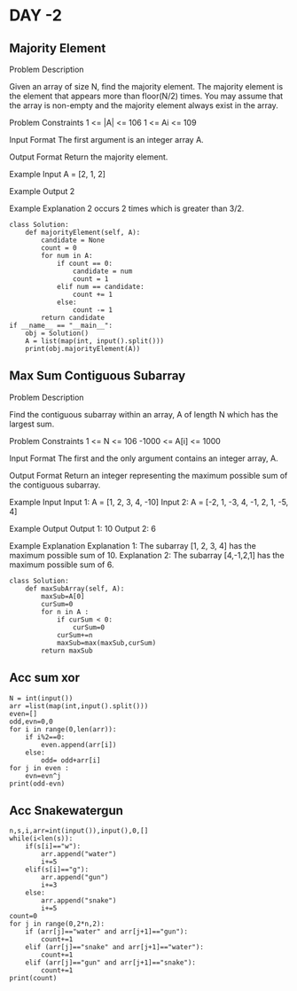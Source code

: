 # DAY -2
## Majority Element

Problem Description
 
 Given an array of size N, find the majority element. The majority element is the element that appears more than floor(N/2) times.
You may assume that the array is non-empty and the majority element always exist in the array.

Problem Constraints
1 <= |A| <= 106
1 <= Ai <= 109

Input Format
The first argument is an integer array A.

Output Format
Return the majority element.

Example Input
A = [2, 1, 2]

Example Output
2

Example Explanation
2 occurs 2 times which is greater than 3/2.
```
class Solution:
    def majorityElement(self, A):
        candidate = None
        count = 0
        for num in A:
            if count == 0:
                candidate = num
                count = 1
            elif num == candidate:
                count += 1
            else:
                count -= 1
        return candidate
if __name__ == "__main__":
    obj = Solution()
    A = list(map(int, input().split()))
    print(obj.majorityElement(A))
```

## Max Sum Contiguous Subarray

Problem Description
 
Find the contiguous subarray within an array, A of length N which has the largest sum.

Problem Constraints
1 <= N <= 106
-1000 <= A[i] <= 1000

Input Format
The first and the only argument contains an integer array, A.

Output Format
Return an integer representing the maximum possible sum of the contiguous subarray.

Example Input
Input 1:
A = [1, 2, 3, 4, -10]
Input 2:
A = [-2, 1, -3, 4, -1, 2, 1, -5, 4]

Example Output
Output 1:
10
Output 2:
6

Example Explanation
Explanation 1:
The subarray [1, 2, 3, 4] has the maximum possible sum of 10.
Explanation 2:
The subarray [4,-1,2,1] has the maximum possible sum of 6.

```
class Solution:
    def maxSubArray(self, A):
        maxSub=A[0]
        curSum=0
        for n in A :
            if curSum < 0:
                curSum=0
            curSum+=n
            maxSub=max(maxSub,curSum)
        return maxSub

```


## Acc sum xor
```
N = int(input())
arr =list(map(int,input().split()))
even=[]
odd,evn=0,0
for i in range(0,len(arr)):
    if i%2==0:
        even.append(arr[i])
    else:
        odd= odd+arr[i]
for j in even :
    evn=evn^j
print(odd-evn)
```
## Acc Snakewatergun
```
n,s,i,arr=int(input()),input(),0,[]
while(i<len(s)):
    if(s[i]=="w"):
        arr.append("water")
        i+=5
    elif(s[i]=="g"):
        arr.append("gun")
        i+=3
    else:
        arr.append("snake")
        i+=5
count=0
for j in range(0,2*n,2):
    if (arr[j]=="water" and arr[j+1]=="gun"):
        count+=1
    elif (arr[j]=="snake" and arr[j+1]=="water"):
        count+=1
    elif (arr[j]=="gun" and arr[j+1]=="snake"):
        count+=1
print(count)
```
